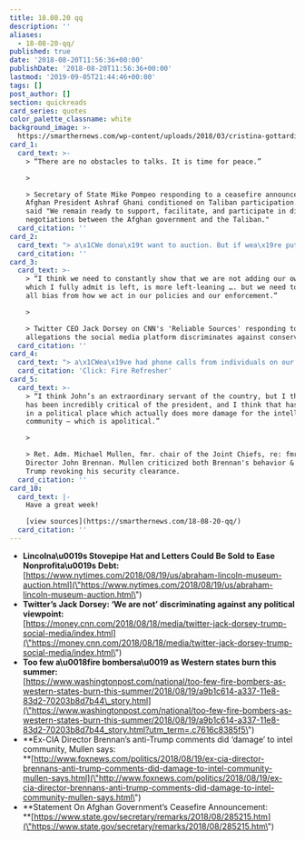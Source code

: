 ```yaml
---
title: 18.08.20 qq
description: ''
aliases:
  - 18-08-20-qq/
published: true
date: '2018-08-20T11:56:36+00:00'
publishDate: '2018-08-20T11:56:36+00:00'
lastmod: '2019-09-05T21:44:46+00:00'
tags: []
post_author: []
section: quickreads
card_series: quotes
color_palette_classname: white
background_image: >-
  https://smarthernews.com/wp-content/uploads/2018/03/cristina-gottardi-209440-unsplash-scaled.jpg
card_1:
  card_text: >-
    > “There are no obstacles to talks. It is time for peace.”

    > 

    > Secretary of State Mike Pompeo responding to a ceasefire announced by
    Afghan President Ashraf Ghani conditioned on Taliban participation. Pompeo
    said "We remain ready to support, facilitate, and participate in direct
    negotiations between the Afghan government and the Taliban."
  card_citation: ''
card_2:
  card_text: "> a\x1CWe dona\x19t want to auction. But if wea\x19re put in that position, we have to do our fiscal responsibility.a\x1D\n> \n> Carla Knorowski, Abraham Lincoln Presidential Library Foundation CEO who says the group may have to auction off a collection of Lincoln artifacts, including his iconic stovepipe hat & bloodstained gloves from his assassination. The group needs to raise $9M by next Oct. to pay its bills & has set up a GoFundMe page."
  card_citation: ''
card_3:
  card_text: >-
    > “I think we need to constantly show that we are not adding our own bias,
    which I fully admit is left, is more left-leaning …. but we need to remove
    all bias from how we act in our policies and our enforcement.”

    > 

    > Twitter CEO Jack Dorsey on CNN's 'Reliable Sources' responding to
    allegations the social media platform discriminates against conservatives.
  card_citation: ''
card_4:
  card_text: "> a\x1CWea\x19ve had phone calls from individuals on our line in California desperate to know what is going on and asking us, a\x18Why isna\x19t the plane flying?a\x19”\n> \n> Roger Miller, managing partner at Alterna Capital Partners that owns a company of air tankers that fight forest fires. Demand has outrun supply and there's debate as to whether there are enough air assets working in the right way to help contain these fires.\n\n[Click: Fire Refresher](https://smarthernews.com/18-08-15-fire-wood/)"
  card_citation: 'Click: Fire Refresher'
card_5:
  card_text: >-
    > “I think John’s an extraordinary servant of the country, but I think he
    has been incredibly critical of the president, and I think that has put him
    in a political place which actually does more damage for the intelligence
    community — which is apolitical.”

    > 

    > Ret. Adm. Michael Mullen, fmr. chair of the Joint Chiefs, re: fmr. CIA
    Director John Brennan. Mullen criticized both Brennan's behavior & Pres.
    Trump revoking his security clearance.
  card_citation: ''
card_10:
  card_text: |-
    Have a great week!

    [view sources](https://smarthernews.com/18-08-20-qq/)
  card_citation: ''
---
```

*   **Lincolna\\u0019s Stovepipe Hat and Letters Could Be Sold to Ease Nonprofita\\u0019s Debt:**  
    [https://www.nytimes.com/2018/08/19/us/abraham-lincoln-museum-auction.html](\"https://www.nytimes.com/2018/08/19/us/abraham-lincoln-museum-auction.html\")
*   **Twitter’s Jack Dorsey: ‘We are not’ discriminating against any political viewpoint:**  
    [https://money.cnn.com/2018/08/18/media/twitter-jack-dorsey-trump-social-media/index.html](\"https://money.cnn.com/2018/08/18/media/twitter-jack-dorsey-trump-social-media/index.html\")
*   **Too few a\\u0018fire bombersa\\u0019 as Western states burn this summer:**  
    [https://www.washingtonpost.com/national/too-few-fire-bombers-as-western-states-burn-this-summer/2018/08/19/a9b1c614-a337-11e8-83d2-70203b8d7b44\_story.html](\"https://www.washingtonpost.com/national/too-few-fire-bombers-as-western-states-burn-this-summer/2018/08/19/a9b1c614-a337-11e8-83d2-70203b8d7b44_story.html?utm_term=.c7616c8385f5\")
*   **Ex-CIA Director Brennan’s anti-Trump comments did ‘damage’ to intel community, Mullen says:  
    **[http://www.foxnews.com/politics/2018/08/19/ex-cia-director-brennans-anti-trump-comments-did-damage-to-intel-community-mullen-says.html](\"http://www.foxnews.com/politics/2018/08/19/ex-cia-director-brennans-anti-trump-comments-did-damage-to-intel-community-mullen-says.html\")
*   **Statement On Afghan Government’s Ceasefire Announcement:  
    **[https://www.state.gov/secretary/remarks/2018/08/285215.htm](\"https://www.state.gov/secretary/remarks/2018/08/285215.htm\")